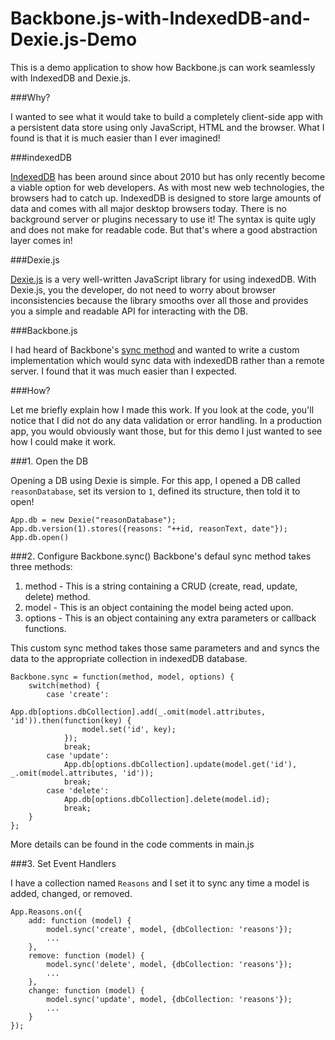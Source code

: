 Backbone.js-with-IndexedDB-and-Dexie.js-Demo
============================================

This is a demo application to show how Backbone.js can work seamlessly with IndexedDB and Dexie.js.

###Why?

I wanted to see what it would take to build a completely client-side app with a persistent data store using only JavaScript, HTML and the browser. What I found is that it is much easier than I ever imagined!

###indexedDB

[IndexedDB](https://developer.mozilla.org/en-US/docs/Web/API/IndexedDB_API) has been around since about 2010 but has only recently become a viable option for web developers. As with most new web technologies, the browsers had to catch up. IndexedDB is designed to store large amounts of data and comes with all major desktop browsers today. There is no background server or plugins necessary to use it! The syntax is quite ugly and does not make for readable code. But that's where a good abstraction layer comes in!

###Dexie.js

[Dexie.js](https://github.com/dfahlander/Dexie.js/wiki/Dexie.js) is a very well-written JavaScript library for using indexedDB. With Dexie.js, you the developer, do not need to worry about browser inconsistencies because the library smooths over all those and provides you a simple and readable API for interacting with the DB.

###Backbone.js

I had heard of Backbone's [sync method](http://backbonejs.org/#Sync) and wanted to write a custom implementation which would sync data with indexedDB rather than a remote server. I found that it was much easier than I expected.

###How?

Let me briefly explain how I made this work. If you look at the code, you'll notice that I did not do any data validation or error handling. In a production app, you would obviously want those, but for this demo I just wanted to see how I could make it work.

###1. Open the DB

Opening a DB using Dexie is simple. For this app, I opened a DB called `reasonDatabase`, set its version to `1`, defined its structure, then told it to open!

```
App.db = new Dexie("reasonDatabase");
App.db.version(1).stores({reasons: "++id, reasonText, date"});
App.db.open()
```

###2. Configure Backbone.sync()
Backbone's defaul sync method takes three methods:

1. method - This is a string containing a CRUD (create, read, update, delete) method.
2. model - This is an object containing the model being acted upon.
3. options - This is an object containing any extra parameters or callback functions.

This custom sync method takes those same parameters and and syncs the data to the appropriate collection in indexedDB database.

```
Backbone.sync = function(method, model, options) {
	switch(method) {
		case 'create':
      			App.db[options.dbCollection].add(_.omit(model.attributes, 'id')).then(function(key) {
				model.set('id', key);
			});
			break;
		case 'update':
			App.db[options.dbCollection].update(model.get('id'), _.omit(model.attributes, 'id'));
			break;
		case 'delete':
			App.db[options.dbCollection].delete(model.id);
			break;
	}
};
```
More details can be found in the code comments in main.js

###3. Set Event Handlers

I have a collection named `Reasons` and I set it to sync any time a model is added, changed, or removed.

```
App.Reasons.on({
	add: function (model) {
		model.sync('create', model, {dbCollection: 'reasons'});
		...
	},
	remove: function (model) {
		model.sync('delete', model, {dbCollection: 'reasons'});
		...
	},
	change: function (model) {
		model.sync('update', model, {dbCollection: 'reasons'});
		...
	}
});
```
